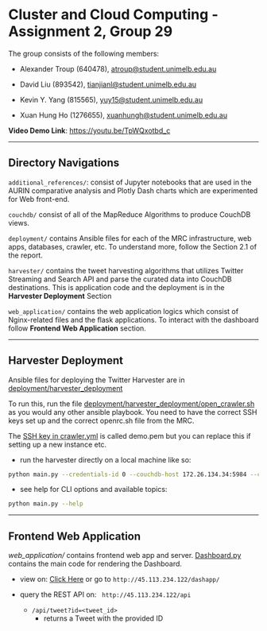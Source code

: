 # Cluster and Cloud Computing - Assignment 2, Group 29

The group consists of the following members:

- Alexander Troup (640478), atroup@student.unimelb.edu.au

- David Liu (893542), tianjianl@student.unimelb.edu.au

- Kevin Y. Yang (815565), yuy15@student.unimelb.edu.au

- Xuan Hung Ho (1276655), xuanhungh@student.unimelb.edu.au


**Video Demo Link**: https://youtu.be/TpWQxotbd_c

--- 
## Directory Navigations

`additional_references/`: consist of Jupyter notebooks that are used in the AURIN comparative analysis and Plotly Dash charts which are experimented for Web front-end.

`couchdb/` consist of all of the MapReduce Algorithms to produce CouchDB views.

`deployment/` contains Ansible files for each of the MRC infrastructure, web apps, databases, crawler, etc. To understand more, follow the Section 2.1 of the report.

`harvester/` contains the tweet harvesting algorithms that utilizes Twitter Streaming and Search API and parse the curated data into CouchDB destinations. This is application code and the deployment is in the **Harvester Deployment** Section

`web_application/` contains the web application logics which consist of Nginx-related files and the flask applications. To interact with the dashboard follow **Frontend Web Application** section.

--- 
## Harvester Deployment

Ansible files for deploying the Twitter Harvester are in [deployment/harvester_deployment](https://github.com/DavidL124/Cluster_and_Cloud_Assign2/tree/main/deployment/harvester_deployment)


To run this, run the file [deployment/harvester_deployment/open_crawler.sh](https://github.com/DavidL124/Cluster_and_Cloud_Assign2/blob/main/deployment/harvester_deployment/open_crawler.sh) as you would any other ansible playbook. You need to have the correct SSH keys set up and the correct openrc.sh file from the MRC.

The [SSH key in crawler.yml](https://github.com/DavidL124/Cluster_and_Cloud_Assign2/blob/main/deployment/harvester_deployment/crawler.yaml#L22) is called demo.pem but you can replace this if setting up a new instance etc.

- run the harvester directly on a local machine like so: 
  
```bash    
python main.py --credentials-id 0 --couchdb-host 172.26.134.34:5984 --couchdb-username user --city melbourne --topic transport --mode stream --debug
```

- see help for CLI options and available topics:

```bash
python main.py --help
```

---
## Frontend Web Application

*web_application/* contains frontend web app and server. [Dashboard.py](https://github.com/DavidL124/Cluster_and_Cloud_Assign2/blob/main/web_application/services/web/flask/dashboard.py) contains the main code for rendering the Dashboard.

- view on: [Click Here](http://45.113.234.122/dashapp/) or go to `http://45.113.234.122/dashapp/`

- query the REST API on: ` http://45.113.234.122/api`
    - `/api/tweet?id=<tweet_id>`
        - returns a Tweet with the provided ID
